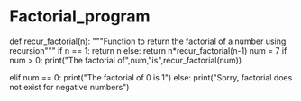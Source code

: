 # Factorial_program
def recur_factorial(n):
   """Function to return the factorial
   of a number using recursion"""
   if n == 1:
       return n
   else:
       return n*recur_factorial(n-1)
num = 7
if num > 0:
   print("The factorial of",num,"is",recur_factorial(num))
   
elif num == 0:
   print("The factorial of 0 is 1")
else:
  print("Sorry, factorial does not exist for negative numbers")
